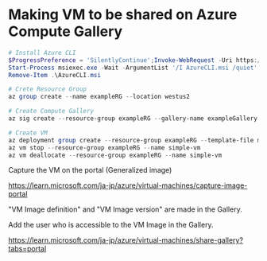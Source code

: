 # Making VM to be shared on Azure Compute Gallery

```ps1
# Install Azure CLI
$ProgressPreference = 'SilentlyContinue';Invoke-WebRequest -Uri https://aka.ms/installazurecliwindows -OutFile .\AzureCLI.msi
Start-Process msiexec.exe -Wait -ArgumentList '/I AzureCLI.msi /quiet'
Remove-Item .\AzureCLI.msi

# Crete Resource Group
az group create --name exampleRG --location westus2

# Create Compute Gallery
az sig create --resource-group exampleRG --gallery-name exampleGallery

# Create VM
az deployment group create --resource-group exampleRG --template-file main.bicep --parameters adminUsername='kaz' adminPassword='Nec01@clp-admin'
az vm stop --resource-group exampleRG --name simple-vm
az vm deallocate --resource-group exampleRG --name simple-vm
```

Capture the VM on the portal (Generalized image)

  <https://learn.microsoft.com/ja-jp/azure/virtual-machines/capture-image-portal>

"VM Image definition" and "VM Image version" are made in the Gallery.

Add the user who is accessible to the VM Image in the Gallery.

  <https://learn.microsoft.com/ja-jp/azure/virtual-machines/share-gallery?tabs=portal>

